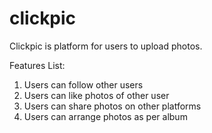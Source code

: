 # clickpic

Clickpic is platform for users to upload photos.

Features List:

1. Users can follow other users
2. Users can like photos of other user
3. Users can share photos on other platforms
4. Users can arrange photos as per album
